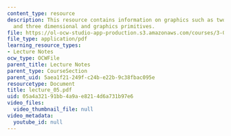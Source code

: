 ```yaml
---
content_type: resource
description: This resource contains information on graphics such as two dimensional
  and three dimensional and graphics primitives.
file: https://ol-ocw-studio-app-production.s3.amazonaws.com/courses/3-016-mathematics-for-materials-scientists-and-engineers-fall-2005/05a4a32191bb4a9ae8214d6a731b97e6_lecture_05.pdf
file_type: application/pdf
learning_resource_types:
- Lecture Notes
ocw_type: OCWFile
parent_title: Lecture Notes
parent_type: CourseSection
parent_uid: 5aea1f21-249f-c24b-e22b-9c38fbac095e
resourcetype: Document
title: lecture_05.pdf
uid: 05a4a321-91bb-4a9a-e821-4d6a731b97e6
video_files:
  video_thumbnail_file: null
video_metadata:
  youtube_id: null
---
```

